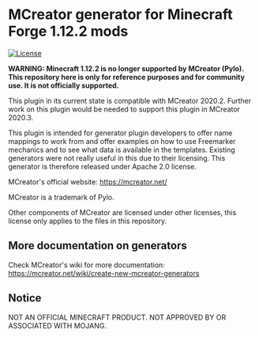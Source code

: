 # MCreator generator for Minecraft Forge 1.12.2 mods
[![License](https://img.shields.io/badge/License-Apache%202.0-blue.svg)](https://github.com/Pylo/MCreatorGenerator-Forge-1.12.2/blob/master/LICENSE)

**WARNING: Minecraft 1.12.2 is no longer supported by MCreator (Pylo). This repository here is only for reference purposes
and for community use. It is not officially supported.**

This plugin in its current state is compatible with MCreator 2020.2. Further work on this plugin 
would be needed to support this plugin in MCreator 2020.3.

This plugin is intended for generator plugin developers to offer name mappings to work from and offer
examples on how to use Freemarker mechanics and to see what data is available in the templates. Existing
generators were not really useful in this due to their licensing. This generator is therefore released under
Apache 2.0 license.

MCreator's official website: https://mcreator.net/

MCreator is a trademark of Pylo. 

Other components of MCreator are licensed under other licenses, this license only applies to the files in this repository.

## More documentation on generators

Check MCreator's wiki for more documentation: https://mcreator.net/wiki/create-new-mcreator-generators

## Notice

NOT AN OFFICIAL MINECRAFT PRODUCT. NOT APPROVED BY OR ASSOCIATED WITH MOJANG.
